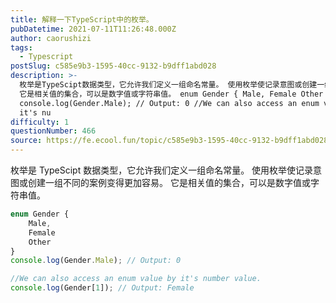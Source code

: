 ```yaml
---
title: 解释一下TypeScript中的枚举。
pubDatetime: 2021-07-11T11:26:48.000Z
author: caorushizi
tags:
  - Typescript
postSlug: c585e9b3-1595-40cc-9132-b9dff1abd028
description: >-
  枚举是TypeScipt数据类型，它允许我们定义一组命名常量。 使用枚举使记录意图或创建一组不同的案例变得更加容易。
  它是相关值的集合，可以是数字值或字符串值。 enum Gender { Male, Female Other }
  console.log(Gender.Male); // Output: 0 //We can also access an enum value by
  it's nu
difficulty: 1
questionNumber: 466
source: https://fe.ecool.fun/topic/c585e9b3-1595-40cc-9132-b9dff1abd028
---
```


枚举是 TypeScipt 数据类型，它允许我们定义一组命名常量。 使用枚举使记录意图或创建一组不同的案例变得更加容易。 它是相关值的集合，可以是数字值或字符串值。

```typescript
enum Gender {
    Male,
    Female
    Other
}
console.log(Gender.Male); // Output: 0

//We can also access an enum value by it's number value.
console.log(Gender[1]); // Output: Female
```
